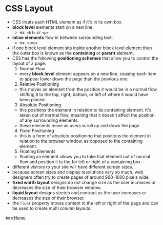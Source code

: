 # CSS Layout
- CSS treats each HTML element as if it's in its own box.
- **block level** elements start on a new line.
  - ex: `<h1>` or `<p>`
- **inline elements** flow in between surrounding text.
  - ex: `<img>`
- if one block level element sits inside another block level element then the outer box is known as the **containing** or **parent** element.
- CSS has the following **positioning schemes** that allow you to control the layout of a page:
  1. Normal Flow
    - every **block level** element appears on a new line, causing each item to appear lower down the page than the previous one.
  2. Relative Positioning
    - this moves an element from the position it would be in a normal flow, shifting it to the top, right, bottom, or left of where it would have been placed.
  3. Absolute Positioning
    - this positions the element in relation to its containing element. It's taken out of normal flow, meaning that it doesn't affect the position of any surrounding elements.
    - these elements move as users scroll up and down the page.
  4. Fixed Positioning
    - this is a form of absolute positioning that positions the element in relation to the browser window, as opposed to the containing element.
  5. Floating Elements
    - floating an element allows you to take that element out of normal flow and position it to the far left or right of a containing box.
- different visitors to your site will have different screen sizes.
- because screen sizes and display resolutions vary so much, web designers often try to create pages of around 960-1000 pixels wide.
- **fixed width layout** designs do not change size as the user increases or decreases the size of their browser window.
- **liquid layout** designs stretch and contract as the user increases or decreases the size of their browser.
- the `float` property moves content to the left or right of the page and can be used to create multi column layouts.

[<===Home](README.md)